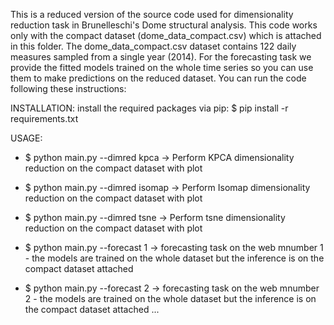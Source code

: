 This is a reduced version of the source code used for dimensionality reduction task in Brunelleschi's Dome structural analysis. 
This code works only with the compact dataset (dome_data_compact.csv) which is attached in this folder.
The dome_data_compact.csv dataset contains 122 daily measures sampled from a single year (2014).
For the forecasting task we provide the fitted models trained on the whole time series so you can use them to make predictions on the reduced dataset.
You can run the code following these instructions:

INSTALLATION:
install the required packages via pip: 
$ pip install -r requirements.txt


USAGE:
- $ python main.py --dimred kpca -> Perform KPCA dimensionality reduction on the compact dataset with plot
- $ python main.py --dimred isomap -> Perform Isomap dimensionality reduction on the compact dataset with plot
- $ python main.py --dimred tsne -> Perform tsne dimensionality reduction on the compact dataset with plot

- $ python main.py --forecast 1 -> forecasting task on the web mnumber 1 - the models are trained on the whole dataset but the inference is on the compact dataset attached
- $ python main.py --forecast 2 -> forecasting task on the web mnumber 2 - the models are trained on the whole dataset but the inference is on the compact dataset attached
...
